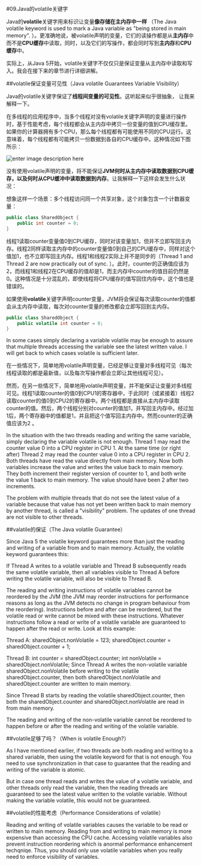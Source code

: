 #09.Java的volatile关键字

Java的**volatile**关键字用来标识让变量**像存储在主内存中一样** （The Java volatile keyword is used to mark a Java variable as "being stored in main memory". ）。更准确地说，被volatile声明的变量，它们的读操作都是从**主内存**中而不是**CPU缓存**中读取，同时，以及它们的写操作，都会同时写到**主内存**和**CPU缓存**中。

实际上，从Java 5开始，volatile关键字不仅仅只是保证变量从主内存中读取和写入。我会在接下来的章节进行详细讲解。

##volatile保证变量可见性（Java volatile Guarantees Variable Visibility）

Java的volatile关键字保证了**线程间变量的可见性**。这听起来似乎很抽象， 让我来解释一下。

在多线程的应用程序中，当多个线程对没有volatile关键字声明的变量进行操作时，基于性能考虑，每个线程都会从主内存中拷贝一份变量的值到CPU缓存里。如果你的计算器拥有多个CPU，那么每个线程都有可能使用不同的CPU运行。这意味着，每个线程都有可能拷贝一份数据到各自的CPU缓存中。这种情况如下图所示：

![enter image description here](http://tutorials.jenkov.com/images/java-concurrency/java-volatile-1.png)

没有使用volatile声明的变量，将不能保证**JVM何时从主内存中读取数据到CPU缓存，以及何时从CPU缓冲中读取数据到内存**。让我解释一下这样会发生什么状况：

想象这样一个场景：多个线程访问同一个共享对象，这个对象包含一个计数器变量：

```Java
public class SharedObject {
    public int counter = 0;
}
```

线程1读取counter变量值0到CPU缓存，同时对该变量加1，但并不立即写回主内存。线程2同样读取主内存中的counter变量值0到自己的CPU缓存中，同样对这个值加1，也不立即写回主内存。线程1和线程2实际上并不是同步的（Thread 1 and Thread 2 are now practically out of sync. ）。此时，counter的正确值应该为2，而线程1和线程2在CPU缓存的值却是1，而主内存中counter的值目前仍然是0。这种情况是十分混乱的，即使线程将CPU缓存的值写回住内存中，这个值也是错误的。

如果使用**volatile**关键字声明counter变量，JVM将会保证每次读取counter的值都会从主内存中读取，每次对counter变量的修改都会立即写回到主内存。 

```Java
public class SharedObject {
    public volatile int counter = 0;
}
```
In some cases simply declaring a variable volatile may be enough to assure that multiple threads accessing the variable see the latest written value. I will get back to which cases volatile is sufficient later.

在一些情况下，简单地用volatile声明变量，已经足够让变量对多线程可见（每次线程读取的都是最新值，以及每次写操作都会立即让其他线程可见）。

然而，在另一些情况下，简单地用volatile声明变量，并不能保证让变量对多线程可见。线程1读取counter的值0到CPU1的寄存器中，于此同时（或紧接着）线程2读取counter的值0到CPU2的寄存器中。两个线程都是直接从主内存中读取counter的值。然后，两个线程分别对counter的值加1，并写回主内存中。经过加1后，两个寄存器中的值都是1，并且把这个值写回主内存中。然而counter的正确值应该为2 。

In the situation with the two threads reading and writing the same variable, simply declaring the variable volatile is not enough. Thread 1 may read the counter value 0 into a CPU register in CPU 1. At the same time (or right after) Thread 2 may read the counter value 0 into a CPU register in CPU 2. Both threads have read the value directly from main memory. Now both variables increase the value and writes the value back to main memory. They both increment their register version of counter to 1, and both write the value 1 back to main memory. The value should have been 2 after two increments.

The problem with multiple threads that do not see the latest value of a variable because that value has not yet been written back to main memory by another thread, is called a "visibility" problem. The updates of one thread are not visible to other threads.

##valatile的保证（The Java volatile Guarantee）

Since Java 5 the volatile keyword guarantees more than just the reading and writing of a variable from and to main memory. Actually, the volatile keyword guarantees this:

If Thread A writes to a volatile variable and Thread B subsequently reads the same volatile variable, then all variables visible to Thread A before writing the volatile variable, will also be visible to Thread B. 

The reading and writing instructions of volatile variables cannot be reordered by the JVM (the JVM may reorder instructions for performance reasons as long as the JVM detects no change in program behaviour from the reordering). Instructions before and after can be reordered, but the volatile read or write cannot be mixed with these instructions. Whatever instructions follow a read or write of a volatile variable are guaranteed to happen after the read or write.
Look at this example:

Thread A:
    sharedObject.nonVolatile = 123;
    sharedObject.counter     = sharedObject.counter + 1;

Thread B:
    int counter     = sharedObject.counter;
    int nonVolatile = sharedObject.nonVolatile;
Since Thread A writes the non-volatile variable sharedObject.nonVolatile before writing to the volatile sharedObject.counter, then both sharedObject.nonVolatile and sharedObject.counter are written to main memory.

Since Thread B starts by reading the volatile sharedObject.counter, then both the sharedObject.counter and sharedObject.nonVolatile are read in from main memory.

The reading and writing of the non-volatile variable cannot be reordered to happen before or after the reading and writing of the volatile variable.

##volatile足够了吗？（When is volatile Enough?）

As I have mentioned earlier, if two threads are both reading and writing to a shared variable, then using the volatile keyword for that is not enough. You need to use synchronization in that case to guarantee that the reading and writing of the variable is atomic.

But in case one thread reads and writes the value of a volatile variable, and other threads only read the variable, then the reading threads are guaranteed to see the latest value written to the volatile variable. Without making the variable volatile, this would not be guaranteed.

##volatile的性能考虑（Performance Considerations of volatile）

Reading and writing of volatile variables causes the variable to be read or written to main memory. Reading from and writing to main memory is more expensive than accessing the CPU cache. Accessing volatile variables also prevent instruction reordering which is anormal performance enhancement techqniqe. Thus, you should only use volatile variables when you really need to enforce visibility of variables.

